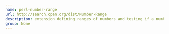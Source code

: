 ```yaml
---
name: perl-number-range
url: http://search.cpan.org/dist/Number-Range
description: extension defining ranges of numbers and testing if a number is found in the range. URL : http://search.cpan.org/dist/Number-Range Groups : None
group: None
---
```

